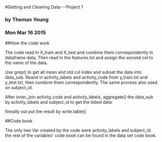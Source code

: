 #Getting and Cleaning Data---Project 1
### by Thomax Young
### Mon Mar 16 2015

##How the code work

The code read in X_train and X_test and combine them correspondently in dataframe data, Then read in the features.txt and assign the second col to the name of the data.

Use grep() to get all mean and std col index and subset the data into data_sub. Reand in activity_labels and activity_code from y_train.txt and y_test.txt, then combine them correspondently. The same process also used on subject_id.

After inner_join activity_code and activity_labels, aggregate() the data_sub by activity_labels and subject_id to get the tidied data.

finnally out put the result by write.table()

##Code book 

The only two Var created by the code were activity_labels and subject_id. the rest of the variables' code book can be found in the data set code book.

 

